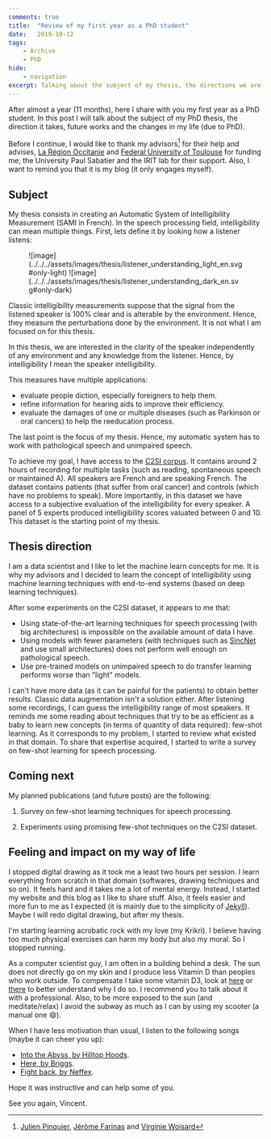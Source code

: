 ```yaml
---
comments: true
title:  "Review of my first year as a PhD student"
date:   2019-10-12
tags:
    - Archive
    - PhD
hide:
    - navigation
excerpt: Talking about the subject of my thesis, the directions we are going for and some feelings and the impact on my life.
---
```


After almost a year (11 months), here I share with you my first year as a PhD student.
In this post I will talk about the subject of my PhD thesis, the direction it takes, future works and the changes in my life (due to PhD).

Before I continue, I would like to thank my advisors[^1] for their help and advises, [La Région Occitanie](https://www.laregion.fr/) and [Federal University of Toulouse](https://en.univ-toulouse.fr) for funding me, the University Paul Sabatier and the IRIT lab for their support.
Also, I want to remind you that it is my blog (it only engages myself).

## Subject

My thesis consists in creating an Automatic System of Intelligibility Measurement (SAMI in French).
In the speech processing field, intelligibility can mean multiple things.
First, lets define it by looking how a listener listens:

<figure markdown="span">
    ![image](../../../assets/images/thesis/listener_understanding_light_en.svg#only-light)
    ![image](../../../assets/images/thesis/listener_understanding_dark_en.svg#only-dark)
</figure>

Classic intelligibility measurements suppose that the signal from the listened speaker is 100% clear and is alterable by the environment.
Hence, they measure the perturbations done by the environment.
It is not what I am focused on for this thesis.

In this thesis, we are interested in the clarity of the speaker independently of any environment and any knowledge from the listener.
Hence, by intelligibility I mean the speaker intelligibility.

This measures have multiple applications:

- evaluate people diction, especially foreigners to help them.
- refine information for hearing aids to improve their efficiency.
- evaluate the damages of one or multiple diseases (such as Parkinson or oral cancers) to help the reeducation process.

The last point is the focus of my thesis.
Hence, my automatic system has to work with pathological speech and unimpaired speech.

To achieve my goal, I have access to the [C2SI corpus](https://www.researchgate.net/publication/333132284_Construction_of_an_automatic_Carcinologic_Speech_Severity_Index_C2SI_score).
It contains around 2 hours of recording for multiple tasks (such as reading, spontaneous speech or maintained A).
All speakers are French and are speaking French.
The dataset contains patients (that suffer from oral cancer) and controls (which have no problems to speak).
More importantly, in this dataset we have access to a subjective evaluation of the intelligibility for every speaker.
A panel of 5 experts produced intelligibility scores valuated between 0 and 10.
This dataset is the starting point of my thesis.

## Thesis direction

I am a data scientist and I like to let the machine learn concepts for me.
It is why my advisors and I decided to learn the concept of intelligibility using machine learning techniques with end-to-end systems (based on deep learning techniques).

After some experiments on the C2SI dataset, it appears to me that:

- Using state-of-the-art learning techniques for speech processing (with big architectures) is impossible on the available amount of data I have.
- Using models with fewer parameters (with techniques such as [SincNet](https://arxiv.org/abs/1808.00158) and use small architectures) does not perform well enough on pathological speech.
- Use pre-trained models on unimpaired speech to do transfer learning performs worse than "light" models.

I can't have more data (as it can be painful for the patients) to obtain better results.
Classic data augmentation isn't a solution either.
After listening some recordings, I can guess the intelligibility range of most speakers.
It reminds me some reading about techniques that try to be as efficient as a baby to learn new concepts (in terms of quantity of data required): few-shot learning.
As it corresponds to my problem, I started to review what existed in that domain.
To share that expertise acquired, I started to write a survey on few-shot learning for speech processing.

## Coming next

My planned publications (and future posts) are the following:

1. Survey on few-shot learning techniques for speech processing.

2. Experiments using promising few-shot techniques on the C2SI dataset.

## Feeling and impact on my way of life

I stopped digital drawing as it took me a least two hours per session.
I learn everything from scratch in that domain (softwares, drawing techniques and so on).
It feels hard and it takes me a lot of mental energy.
Instead, I started my website and this blog as I like to share stuff.
Also, it feels easier and more fun to me as I expected (it is mainly due to the simplicity of [Jekyll](https://jekyllrb.com/)).
Maybe I will redo digital drawing, but after my thesis.

I'm starting learning acrobatic rock with my love (my Krikri).
I believe having too much physical exercises can harm my body but also my moral.
So I stopped running.

As a computer scientist guy, I am often in a building behind a desk.
The sun does not directly go on my skin and I produce less Vitamin D than peoples who work outside.
To compensate I take some vitamin D3, look at [here](https://www.hsph.harvard.edu/nutritionsource/vitamin-d/) or [there](https://www.health.harvard.edu/staying-healthy/time-for-more-vitamin-d) to better understand why I do so.
I recommend you to talk about it with a professional.
Also, to be more exposed to the sun (and meditate/relax) I avoid the subway as much as I can by using my scooter (a manual one 😄).

When I have less motivation than usual, I listen to the following songs (maybe it can cheer you up):

- [Into the Abyss, by Hilltop Hoods](https://youtu.be/FEvlOHR_624).
- [Here, by Briggs](https://youtu.be/tA07dpATOcY).
- [Fight back, by  Neffex](https://youtu.be/CYDP_8UTAus).

Hope it was instructive and can help some of you.

See you again, Vincent.

[^1]: [Julien Pinquier](https://www.irit.fr/~Julien.Pinquier/index_en.php), [Jérôme Farinas](https://www.irit.fr/~Jerome.Farinas) and [Virginie Woisard](https://octogone.univ-tlse2.fr/accueil/membres/virginie-woisard--183287.kjsp)
